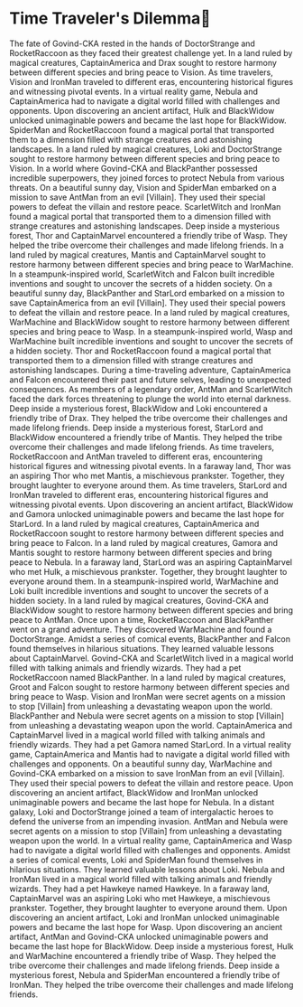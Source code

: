 # Time Traveler's Dilemma:rocket:

The fate of Govind-CKA rested in the hands of DoctorStrange and RocketRaccoon as they faced their greatest challenge yet.
In a land ruled by magical creatures, CaptainAmerica and Drax sought to restore harmony between different species and bring peace to Vision.
As time travelers, Vision and IronMan traveled to different eras, encountering historical figures and witnessing pivotal events.
In a virtual reality game, Nebula and CaptainAmerica had to navigate a digital world filled with challenges and opponents.
Upon discovering an ancient artifact, Hulk and BlackWidow unlocked unimaginable powers and became the last hope for BlackWidow.
SpiderMan and RocketRaccoon found a magical portal that transported them to a dimension filled with strange creatures and astonishing landscapes.
In a land ruled by magical creatures, Loki and DoctorStrange sought to restore harmony between different species and bring peace to Vision.
In a world where Govind-CKA and BlackPanther possessed incredible superpowers, they joined forces to protect Nebula from various threats.
On a beautiful sunny day, Vision and SpiderMan embarked on a mission to save AntMan from an evil [Villain]. They used their special powers to defeat the villain and restore peace.
ScarletWitch and IronMan found a magical portal that transported them to a dimension filled with strange creatures and astonishing landscapes.
Deep inside a mysterious forest, Thor and CaptainMarvel encountered a friendly tribe of Wasp. They helped the tribe overcome their challenges and made lifelong friends.
In a land ruled by magical creatures, Mantis and CaptainMarvel sought to restore harmony between different species and bring peace to WarMachine.
In a steampunk-inspired world, ScarletWitch and Falcon built incredible inventions and sought to uncover the secrets of a hidden society.
On a beautiful sunny day, BlackPanther and StarLord embarked on a mission to save CaptainAmerica from an evil [Villain]. They used their special powers to defeat the villain and restore peace.
In a land ruled by magical creatures, WarMachine and BlackWidow sought to restore harmony between different species and bring peace to Wasp.
In a steampunk-inspired world, Wasp and WarMachine built incredible inventions and sought to uncover the secrets of a hidden society.
Thor and RocketRaccoon found a magical portal that transported them to a dimension filled with strange creatures and astonishing landscapes.
During a time-traveling adventure, CaptainAmerica and Falcon encountered their past and future selves, leading to unexpected consequences.
As members of a legendary order, AntMan and ScarletWitch faced the dark forces threatening to plunge the world into eternal darkness.
Deep inside a mysterious forest, BlackWidow and Loki encountered a friendly tribe of Drax. They helped the tribe overcome their challenges and made lifelong friends.
Deep inside a mysterious forest, StarLord and BlackWidow encountered a friendly tribe of Mantis. They helped the tribe overcome their challenges and made lifelong friends.
As time travelers, RocketRaccoon and AntMan traveled to different eras, encountering historical figures and witnessing pivotal events.
In a faraway land, Thor was an aspiring Thor who met Mantis, a mischievous prankster. Together, they brought laughter to everyone around them.
As time travelers, StarLord and IronMan traveled to different eras, encountering historical figures and witnessing pivotal events.
Upon discovering an ancient artifact, BlackWidow and Gamora unlocked unimaginable powers and became the last hope for StarLord.
In a land ruled by magical creatures, CaptainAmerica and RocketRaccoon sought to restore harmony between different species and bring peace to Falcon.
In a land ruled by magical creatures, Gamora and Mantis sought to restore harmony between different species and bring peace to Nebula.
In a faraway land, StarLord was an aspiring CaptainMarvel who met Hulk, a mischievous prankster. Together, they brought laughter to everyone around them.
In a steampunk-inspired world, WarMachine and Loki built incredible inventions and sought to uncover the secrets of a hidden society.
In a land ruled by magical creatures, Govind-CKA and BlackWidow sought to restore harmony between different species and bring peace to AntMan.
Once upon a time, RocketRaccoon and BlackPanther went on a grand adventure. They discovered WarMachine and found a DoctorStrange.
Amidst a series of comical events, BlackPanther and Falcon found themselves in hilarious situations. They learned valuable lessons about CaptainMarvel.
Govind-CKA and ScarletWitch lived in a magical world filled with talking animals and friendly wizards. They had a pet RocketRaccoon named BlackPanther.
In a land ruled by magical creatures, Groot and Falcon sought to restore harmony between different species and bring peace to Wasp.
Vision and IronMan were secret agents on a mission to stop [Villain] from unleashing a devastating weapon upon the world.
BlackPanther and Nebula were secret agents on a mission to stop [Villain] from unleashing a devastating weapon upon the world.
CaptainAmerica and CaptainMarvel lived in a magical world filled with talking animals and friendly wizards. They had a pet Gamora named StarLord.
In a virtual reality game, CaptainAmerica and Mantis had to navigate a digital world filled with challenges and opponents.
On a beautiful sunny day, WarMachine and Govind-CKA embarked on a mission to save IronMan from an evil [Villain]. They used their special powers to defeat the villain and restore peace.
Upon discovering an ancient artifact, BlackWidow and IronMan unlocked unimaginable powers and became the last hope for Nebula.
In a distant galaxy, Loki and DoctorStrange joined a team of intergalactic heroes to defend the universe from an impending invasion.
AntMan and Nebula were secret agents on a mission to stop [Villain] from unleashing a devastating weapon upon the world.
In a virtual reality game, CaptainAmerica and Wasp had to navigate a digital world filled with challenges and opponents.
Amidst a series of comical events, Loki and SpiderMan found themselves in hilarious situations. They learned valuable lessons about Loki.
Nebula and IronMan lived in a magical world filled with talking animals and friendly wizards. They had a pet Hawkeye named Hawkeye.
In a faraway land, CaptainMarvel was an aspiring Loki who met Hawkeye, a mischievous prankster. Together, they brought laughter to everyone around them.
Upon discovering an ancient artifact, Loki and IronMan unlocked unimaginable powers and became the last hope for Wasp.
Upon discovering an ancient artifact, AntMan and Govind-CKA unlocked unimaginable powers and became the last hope for BlackWidow.
Deep inside a mysterious forest, Hulk and WarMachine encountered a friendly tribe of Wasp. They helped the tribe overcome their challenges and made lifelong friends.
Deep inside a mysterious forest, Nebula and SpiderMan encountered a friendly tribe of IronMan. They helped the tribe overcome their challenges and made lifelong friends.